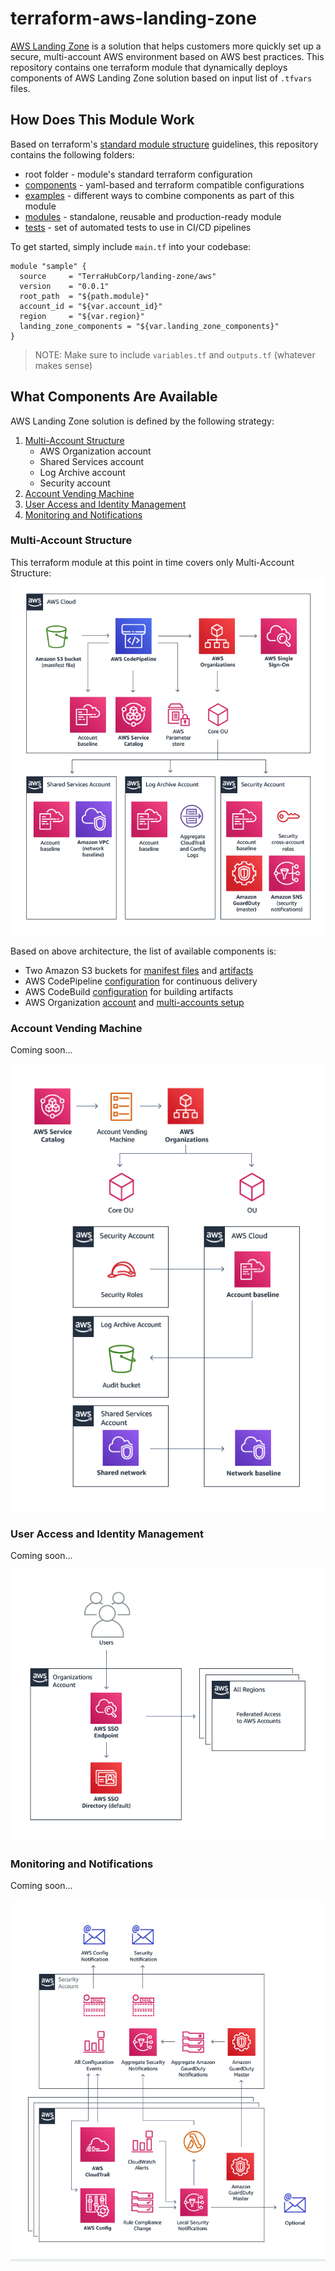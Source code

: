 # terraform-aws-landing-zone
[AWS Landing Zone](https://aws.amazon.com/solutions/aws-landing-zone/) is
a solution that helps customers more quickly set up a secure, multi-account
AWS environment based on AWS best practices. This repository contains one
terraform module that dynamically deploys components of AWS Landing Zone
solution based on input list of `.tfvars` files.


## How Does This Module Work
Based on terraform's [standard module structure](
https://www.terraform.io/docs/modules/index.html#standard-module-structure)
guidelines, this repository contains the following folders:
* root folder - module's standard terraform configuration
* [components](components/) - yaml-based and terraform compatible configurations
* [examples](examples/) - different ways to combine components as part of this module
* [modules](modules/) - standalone, reusable and production-ready module
* [tests](tests/) - set of automated tests to use in CI/CD pipelines

To get started, simply include `main.tf` into your codebase:
```hcl
module "sample" {
  source     = "TerraHubCorp/landing-zone/aws"
  version    = "0.0.1"
  root_path  = "${path.module}"
  account_id = "${var.account_id}"
  region     = "${var.region}"
  landing_zone_components = "${var.landing_zone_components}"
}
```
> NOTE: Make sure to include `variables.tf` and `outputs.tf` (whatever makes sense)


## What Components Are Available
AWS Landing Zone solution is defined by the following strategy:
1. [Multi-Account Structure](#multi-account-structure)
   * AWS Organization account
   * Shared Services account
   * Log Archive account
   * Security account
2. [Account Vending Machine](#account-vending-machine)
3. [User Access and Identity Management](#user-access-and-identity-management)
4. [Monitoring and Notifications](#monitoring-and-notifications)

### Multi-Account Structure
This terraform module at this point in time covers only Multi-Account Structure:
![AWS Landing Zone Architecture](docs/aws-landing-zone-architecture.png)

Based on above architecture, the list of available components is:
* Two Amazon S3 buckets for [manifest files](components/landing_zone_pipeline_s3_bucket/.terrahub.yml#L12) and [artifacts](components/landing_zone_pipeline_artifact_s3_bucket/.terrahub.yml#L12)
* AWS CodePipeline [configuration](components/landing_zone_code_pipeline/.terrahub.yml#L39) for continuous delivery
* AWS CodeBuild [configuration](components/landing_zone_code_build/.terrahub.yml#L27) for building artifacts
* AWS Organization [account](components/landing_zone_organization/.terrahub.yml#L12) and [multi-accounts setup](components/landing_zone_organization_accounts/.terrahub.yml#L21)

### Account Vending Machine
Coming soon...

![AWS Landing Zone Architecture](docs/aws-landing-zone-account-vending-machine.png)

### User Access and Identity Management
Coming soon...

![AWS Landing Zone Architecture](docs/aws-landing-zone-user-access.png)

### Monitoring and Notifications
Coming soon...

![AWS Landing Zone Architecture](docs/aws-landing-zone-notifications.png)
